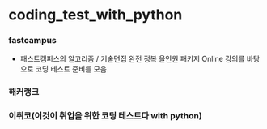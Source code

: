 # coding_test_with_python

### fastcampus
- 패스트캠퍼스의 알고리즘 / 기술면접 완전 정복 올인원 패키지 Online 강의를 바탕으로 코딩 테스트 준비를 모음

### 해커랭크

### 이취코(이것이 취업을 위한 코딩 테스트다 with python)
